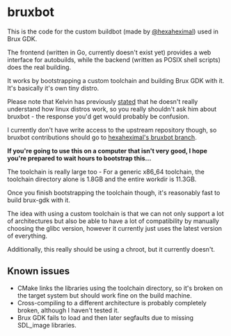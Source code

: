 # bruxbot

This is the code for the custom buildbot (made by [@hexaheximal](https://github.com/hexaheximal)) used in Brux GDK.  

The frontend (written in Go, currently doesn't exist yet) provides a web interface for autobuilds, while the backend (written as POSIX shell scripts) does the real building.  

It works by bootstrapping a custom toolchain and building Brux GDK with it. It's basically it's own tiny distro.  

Please note that Kelvin has previously [stated](https://clips.twitch.tv/SpicyZanyCaterpillarPogChamp-Ww4Fb3fED04VGK8H) that he doesn't really understand how linux distros work, so you really shouldn't ask him about bruxbot - the response you'd get would probably be confusion.  

I currently don't have write access to the upstream repository though, so bruxbot contributions should go to [hexaheximal's bruxbot branch](https://github.com/hexaheximal/brux-gdk/tree/bruxbot).

**If you're going to use this on a computer that isn't very good, I hope you're prepared to wait hours to bootstrap this...**

The toolchain is really large too - For a generic x86_64 toolchain, the toolchain directory alone is 1.8GB and the entire workdir is 11.3GB.

Once you finish bootstrapping the toolchain though, it's reasonably fast to build brux-gdk with it.

The idea with using a custom toolchain is that we can not only support a lot of architectures but also be able to have a lot of compatibility by manually choosing the glibc version, however it currently just uses the latest version of everything.  

Additionally, this really should be using a chroot, but it currently doesn't.  

## Known issues

- CMake links the libraries using the toolchain directory, so it's broken on the target system but should work fine on the build machine.
- Cross-compiling to a different architecture is probably completely broken, although I haven't tested it.
- Brux GDK fails to load and then later segfaults due to missing SDL_image libraries.